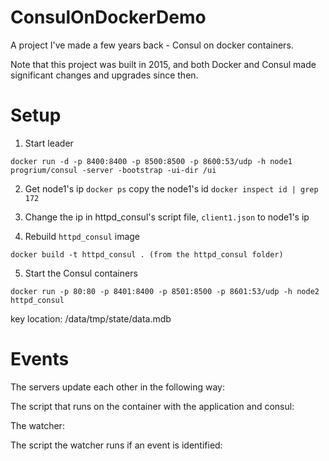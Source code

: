 # ConsulOnDockerDemo
A project I've made a few years back - Consul on docker containers.

Note that this project was built in 2015, and both Docker and Consul made significant changes and upgrades since then.

# Setup

1. Start leader
```
docker run -d -p 8400:8400 -p 8500:8500 -p 8600:53/udp -h node1 progrium/consul -server -bootstrap -ui-dir /ui
```

2. Get node1's ip 
```docker ps```
copy the node1's id
```docker inspect id | grep 172```

3. Change the ip in httpd_consul's script file, ```client1.json``` to node1's ip

4. Rebuild ```httpd_consul``` image 
```
docker build -t httpd_consul . (from the httpd_consul folder)
```

5. Start the Consul containers
```
docker run -p 80:80 -p 8401:8400 -p 8501:8500 -p 8601:53/udp -h node2 httpd_consul
```

key location: /data/tmp/state<number>/data.mdb

# Events 
The servers update each other in the following way:

The script that runs on the container with the application and consul:

The watcher:

The script the watcher runs if an event is identified:
